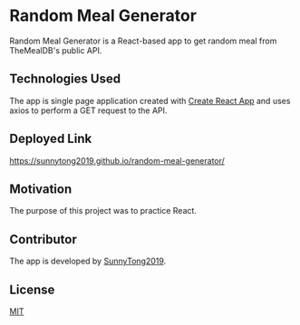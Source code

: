 # Random Meal Generator
Random Meal Generator is a React-based app to get random meal from TheMealDB's public API.


## Technologies Used 
The app is single page application created with [Create React App](https://github.com/facebook/create-react-app) and uses axios to perform a GET request to the API.


## Deployed Link
https://sunnytong2019.github.io/random-meal-generator/


## Motivation
The purpose of this project was to practice React.


## Contributor
The app is developed by [SunnyTong2019](https://github.com/SunnyTong2019).


## License
[MIT](https://choosealicense.com/licenses/mit/)

